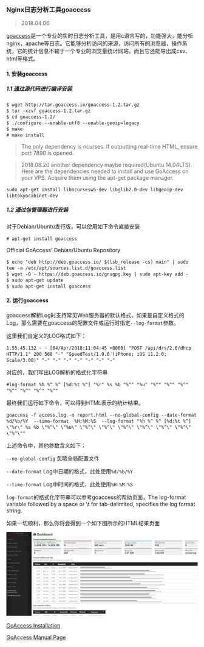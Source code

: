 ### Nginx日志分析工具goaccess

> 2018.04.06

[goaccess](https://goaccess.io)是一个专业的实时日志分析工具，是用c语言写的，功能强大，能分析nginx，apache等日志。它能够分析访问的来源，访问所有的浏览器，操作系统，它的统计信息不输于一个专业的浏览量统计网站，而且它还能导出成csv、html等格式。

#### 1. 安装goaccess

##### 1.1 通过源代码进行编译安装

```
$ wget http://tar.goaccess.io/goaccess-1.2.tar.gz
$ tar -xzvf goaccess-1.2.tar.gz
$ cd goaccess-1.2/
$ ./configure --enable-utf8 --enable-geoip=legacy
$ make
# make install
```

> The only dependency is ncurses. If outputting real-time HTML, ensure port 7890 is opened. 

> 2018.08.20 another dependency maybe required(Ubuntu 14.04LTS).
Here are the dependencies needed to install and use GoAccess on your VPS. Acquire them using the apt-get package manager.

```
sudo apt-get install libncursesw5-dev libglib2.0-dev libgeoip-dev libtokyocabinet-dev
```

##### 1.2 通过包管理器进行安装

对于Debian/Ubuntu发行版，可以使用如下命令直接安装

```
# apt-get install goaccess
```


Official GoAccess' Debian/Ubuntu Repository

```
$ echo "deb http://deb.goaccess.io/ $(lsb_release -cs) main" | sudo tee -a /etc/apt/sources.list.d/goaccess.list
$ wget -O - https://deb.goaccess.io/gnugpg.key | sudo apt-key add -
$ sudo apt-get update
$ sudo apt-get install goaccess
```

#### 2. 运行goaccess

goaccess解析Log时支持常见Web服务器的默认格式，如果是自定义格式的Log，那么需要在goaccess的配置文件或运行时指定`--log-format`参数。

这里我们自定义的LOG格式如下：


```
1.55.45.132 - - [04/Apr/2018:11:04:45 +0000] "POST /api/drs/2.0/dhcp HTTP/1.1" 200 568 "-" "SpeedTest/1.9.6 (iPhone; iOS 11.2.6; Scale/3.00)" "-" "-" "-" "-" "-" "-" "-"
```

对应的，我们写出LOG解析的格式化字符串


```
#log-format %h %^ %^ [%d:%t %^] "%r" %s %b "%^" "%u" "%^" "%^" "%^" "%^" "%^" "%^" "%^"
```

最终我们运行如下命令，可以得到HTML表示的统计结果。

```
goaccess -f access.log -o report.html --no-global-config --date-format %d/%b/%Y  --time-format  %H:%M:%S  --log-format "%h %^ %^ [%d:%t %^] \"%r\" %s %b \"%^\" \"%u\" \"%^\" \"%^\" \"%^\" \"%^\" \"%^\" \"%^\" \"%^\""
```

上述命令中，其他参数含义如下：

`--no-global-config` 忽略全局配置文件

`--date-format` Log中日期的格式，此处使用`%d/%b/%Y `

`--time-format` Log中时间的格式，此处使用`%H:%M:%S`


`log-format`的格式化字符串可以参考goaccess的帮助页面，The log-format variable followed by a space or \t for tab-delimited, specifies the log format string.

如果一切顺利，那么你将会得到一个如下图所示的HTML结果页面

<img src="img/goaccess.jpg" alt="goaccess result HTML page" />


[GoAccess Installation](https://goaccess.io/download)

[GoAccess Manual Page](https://goaccess.io/man#custom-log)